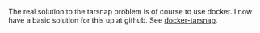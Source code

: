 The real solution to the tarsnap problem is of course to use docker.  I now
have a basic solution for this up at github.  See
[docker-tarsnap](https://github.com/kasterma/docker-tarsnap).
